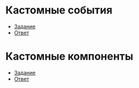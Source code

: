 # Кастомные события
- [Задание](https://kodaktor.ru/evnt_a1069)
- [Ответ](https://kodaktor.ru/custom_7f20f)
# Кастомные компоненты
- [Задание](https://kodaktor.ru/evnt_003)
- [Ответ](https://kodaktor.ru/d8ba231_6355c)
